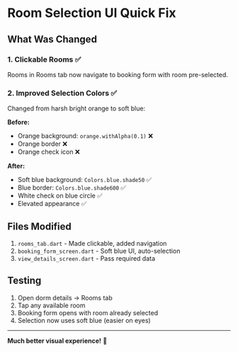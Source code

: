# Room Selection UI Quick Fix

## What Was Changed

### 1. Clickable Rooms ✅
Rooms in Rooms tab now navigate to booking form with room pre-selected.

### 2. Improved Selection Colors ✅
Changed from harsh bright orange to soft blue:

**Before:**
- Orange background: `orange.withAlpha(0.1)` ❌
- Orange border ❌
- Orange check icon ❌

**After:**
- Soft blue background: `Colors.blue.shade50` ✅
- Blue border: `Colors.blue.shade600` ✅  
- White check on blue circle ✅
- Elevated appearance ✅

## Files Modified

1. `rooms_tab.dart` - Made clickable, added navigation
2. `booking_form_screen.dart` - Soft blue UI, auto-selection
3. `view_details_screen.dart` - Pass required data

## Testing

1. Open dorm details → Rooms tab
2. Tap any available room
3. Booking form opens with room already selected
4. Selection now uses soft blue (easier on eyes)

---

**Much better visual experience!** 🎨
